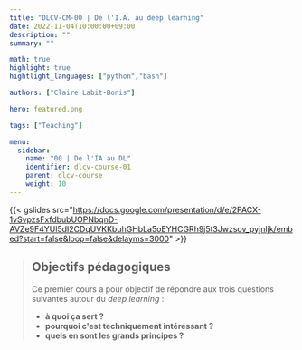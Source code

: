 ```yaml
---
title: "DLCV-CM-00 | De l'I.A. au deep learning"
date: 2022-11-04T10:00:00+09:00
description: ""
summary: ""

math: true 
highlight: true
hightlight_languages: ["python","bash"]

authors: ["Claire Labit-Bonis"]

hero: featured.png

tags: ["Teaching"]

menu:
  sidebar:
    name: "00 | De l'IA au DL"
    identifier: dlcv-course-01
    parent: dlcv-course
    weight: 10
---
```


{{< gslides src="https://docs.google.com/presentation/d/e/2PACX-1vSvpzsFxfdbubUOPNbqnD-AVZe9F4YUl5dI2CDqUVKKbuhGHbLa5oEYHCGRh9j5t3Jwzsov_pyjnljk/embed?start=false&loop=false&delayms=3000" >}}


> ## Objectifs pédagogiques
>
>Ce premier cours a pour objectif de répondre aux trois questions suivantes autour du *deep learning* : 
>   * **à quoi ça sert ?** 
>   * **pourquoi c'est techniquement intéressant ?**
>   * **quels en sont les grands principes ?**